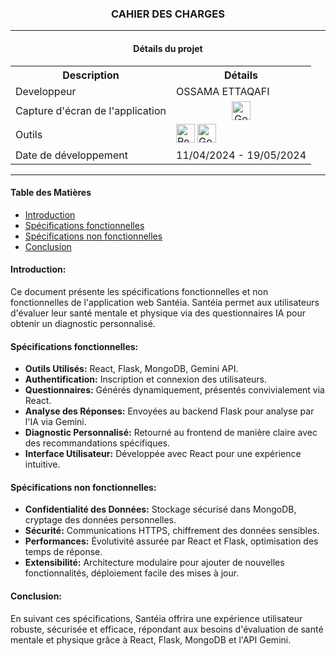 <h3 align="center">CAHIER DES CHARGES</h3>

---

<h4 align="center">Détails du projet</h4>
<table align="center">
  <tr>
    <th>Description</th>
    <th>Détails</th>
  </tr>
  <tr>
    <td>Developpeur</td>
    <td>OSSAMA ETTAQAFI</td>
  </tr>
  <tr>
    <td>Capture d'écran de l'application</td>
    <td align="center">
      <a href="https://drive.google.com/drive/folders/1aLBFt5UoC0-DMdON78erqGXDo01XEbpL?usp=sharing" target="_blank">
        <img src="https://www.gstatic.com/images/icons/material/product/2x/drive_48dp.png" alt="Google Drive d'Ossama" width="30" title="Voir les captures d'écran de l'interface">
      </a>
    </td>
  </tr>
  <tr>
    <td>Outils</td>
    <td>
      <img src="https://skillicons.dev/icons?i=react,flask,mongodb" alt="React, Flask, MongoDB" height="30"/>
      <img src="https://upload.wikimedia.org/wikipedia/commons/8/8a/Google_Gemini_logo.svg" height="30" alt="Google Gemini" />
    </td>
  </tr>
  <tr>
    <td>Date de développement</td>
    <td>11/04/2024 - 19/05/2024</td>
  </tr>
</table>

---

#### Table des Matières

- [Introduction](#introduction)
- [Spécifications fonctionnelles](#spécifications-fonctionnelles)
- [Spécifications non fonctionnelles](#spécifications-non-fonctionnelles)
- [Conclusion](#conclusion)

#### Introduction:
Ce document présente les spécifications fonctionnelles et non fonctionnelles de l'application web Santéia. Santéia permet aux utilisateurs d'évaluer leur santé mentale et physique via des questionnaires IA pour obtenir un diagnostic personnalisé.

#### Spécifications fonctionnelles:
- **Outils Utilisés:** React, Flask, MongoDB, Gemini API.
- **Authentification:** Inscription et connexion des utilisateurs.
- **Questionnaires:** Générés dynamiquement, présentés convivialement via React.
- **Analyse des Réponses:** Envoyées au backend Flask pour analyse par l'IA via Gemini.
- **Diagnostic Personnalisé:** Retourné au frontend de manière claire avec des recommandations spécifiques.
- **Interface Utilisateur:** Développée avec React pour une expérience intuitive.

#### Spécifications non fonctionnelles:
- **Confidentialité des Données:** Stockage sécurisé dans MongoDB, cryptage des données personnelles.
- **Sécurité:** Communications HTTPS, chiffrement des données sensibles.
- **Performances:** Évolutivité assurée par React et Flask, optimisation des temps de réponse.
- **Extensibilité:** Architecture modulaire pour ajouter de nouvelles fonctionnalités, déploiement facile des mises à jour.

#### Conclusion:
En suivant ces spécifications, Santéia offrira une expérience utilisateur robuste, sécurisée et efficace, répondant aux besoins d'évaluation de santé mentale et physique grâce à React, Flask, MongoDB et l'API Gemini.
